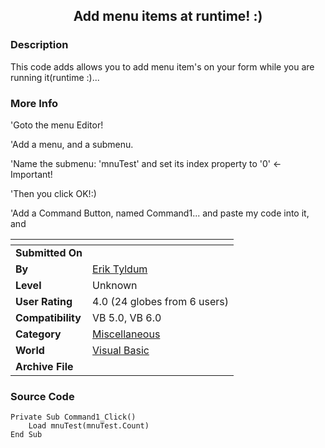 ﻿<div align="center">

## Add menu items at runtime\! :\)


</div>

### Description

This code adds allows you to add menu item's on your form while you are running it(runtime :)...
 
### More Info
 
'Goto the menu Editor!

'Add a menu, and a submenu.

'Name the submenu: 'mnuTest' and set its index property to '0' <- Important!

'Then you click OK!:)

'Add a Command Button, named Command1... and paste my code into it, and


<span>             |<span>
---                |---
**Submitted On**   |
**By**             |[Erik Tyldum](https://github.com/Planet-Source-Code/PSCIndex/blob/master/ByAuthor/erik-tyldum.md)
**Level**          |Unknown
**User Rating**    |4.0 (24 globes from 6 users)
**Compatibility**  |VB 5\.0, VB 6\.0
**Category**       |[Miscellaneous](https://github.com/Planet-Source-Code/PSCIndex/blob/master/ByCategory/miscellaneous__1-1.md)
**World**          |[Visual Basic](https://github.com/Planet-Source-Code/PSCIndex/blob/master/ByWorld/visual-basic.md)
**Archive File**   |[](https://github.com/Planet-Source-Code/erik-tyldum-add-menu-items-at-runtime__1-2028/archive/master.zip)





### Source Code

```
Private Sub Command1_Click()
    Load mnuTest(mnuTest.Count)
End Sub
```

